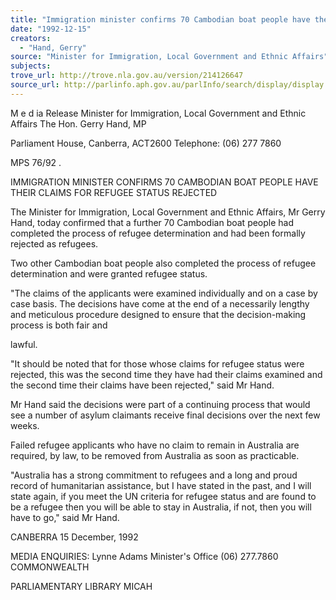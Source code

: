 ```yaml
---
title: "Immigration minister confirms 70 Cambodian boat people have their claims for refugee status rejected"
date: "1992-12-15"
creators:
  - "Hand, Gerry"
source: "Minister for Immigration, Local Government and Ethnic Affairs"
subjects:
trove_url: http://trove.nla.gov.au/version/214126647
source_url: http://parlinfo.aph.gov.au/parlInfo/search/display/display.w3p;query=Id%3A%22media/pressrel/HPR02008588%22
---
```


 M e d ia  Release Minister for Immigration, Local Government and Ethnic Affairs The Hon. Gerry Hand, MP

 Parliament House, Canberra, ACT2600  Telephone: (06) 277 7860

 MPS 76/92 .

 IMMIGRATION MINISTER CONFIRMS 70 CAMBODIAN BOAT PEOPLE HAVE  THEIR CLAIMS FOR REFUGEE STATUS REJECTED

 The Minister for Immigration, Local Government and Ethnic  Affairs, Mr Gerry Hand, today confirmed that a further 70  Cambodian boat people had completed the process of refugee  determination and had been formally rejected as refugees.

 Two other Cambodian boat people also completed the process  of refugee determination and were granted refugee status.

 "The claims of the applicants were examined individually and  on a case by case basis. The decisions have come at the end  of a necessarily lengthy and meticulous procedure designed  to ensure that the decision-making process is both fair and 

 lawful.

 "It should be noted that for those whose claims for refugee  status were rejected, this was the second time they have  had their claims examined and the second time their claims  have been rejected," said Mr Hand.

 Mr Hand said the decisions were part of a continuing process  that would see a number of asylum claimants receive final  decisions over the next few weeks.

 Failed refugee applicants who have no claim to remain in  Australia are required, by law, to be removed from Australia  as soon as practicable.

 "Australia has a strong commitment to refugees and a long  and proud record of humanitarian assistance, but I have  stated in the past, and I will state again, if you meet the  UN criteria for refugee status and are found to be a refugee  then you will be able to stay in Australia, if not, then  you will have to go," said Mr Hand.

 CANBERRA 15 December, 1992

 MEDIA ENQUIRIES: Lynne Adams Minister's Office  (06) 277.7860 COMMONWEALTH 

 PARLIAMENTARY LIBRARY  MICAH

